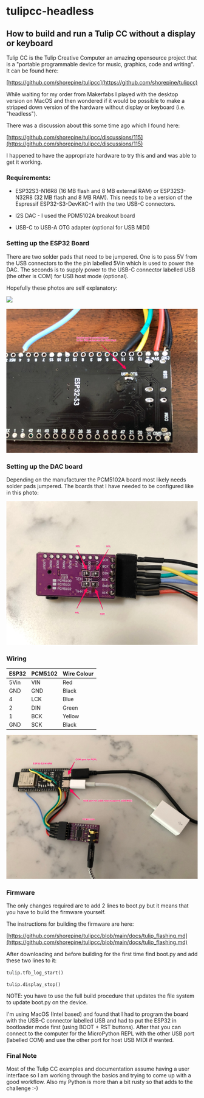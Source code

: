 # tulipcc-headless
## How to build and run a Tulip CC without a display or keyboard

Tulip CC is the Tulip Creative Computer an amazing opensource project that is a "portable programmable device for music, graphics, code and writing". It can be found here:

[https://github.com/shorepine/tulipcc](https://github.com/shorepine/tulipcc)

While waiting for my order from Makerfabs I played with the desktop version on MacOS and then wondered if it would be possible to make a stripped down version of the hardware without display or keyboard (i.e. "headless").

There was a discussion about this some time ago which I found here:

[https://github.com/shorepine/tulipcc/discussions/115](https://github.com/shorepine/tulipcc/discussions/115)

I happened to have the appropriate hardware to try this and and was able to get it working.

### Requirements:
- ESP32S3-N16R8 (16 MB flash and 8 MB external RAM) or ESP32S3-N32R8 (32 MB flash and 8 MB RAM). This needs to be a version of the Espressif ESP32-S3-DevKitC-1 with the two USB-C connectors.

- I2S DAC - I used the PDM5102A breakout board

- USB-C to USB-A OTG adapter (optional for USB MIDI)

### Setting up the ESP32 Board

There are two solder pads that need to be jumpered. One is to pass 5V from the USB connectors to the the pin labelled 5Vin which is used to power the DAC. The seconds is to supply power to the USB-C connector labelled USB (the other is COM) for USB host mode (optional).

Hopefully these photos are self explanatory:

![](images/ESP32config1.JPG) 

![](images/ESP32config2.JPG) 

### Setting up the DAC board

Depending on the manufacturer the PCM5102A board most likely needs solder pads jumpered. The boards that I have needed to be configured like in this photo:

![](images/PCM5102config.JPG) 

### Wiring

| ESP32 | PCM5102 | Wire Colour |
| ---------- | --------- | ---------
| 5Vin       | VIN       | Red
| GND        | GND       | Black
| 4          | LCK       | Blue
| 2          | DIN       | Green
| 1          | BCK       | Yellow
| GND        | SCK       | Black


![](images/wiring.JPG) 

### Firmware

The only changes required are to add 2 lines to boot.py but it means that you have to build the firmware yourself.

The instructions for building the firmware are here:

[https://github.com/shorepine/tulipcc/blob/main/docs/tulip_flashing.md](https://github.com/shorepine/tulipcc/blob/main/docs/tulip_flashing.md)

After downloading and before building for the first time find boot.py and add these two lines to it:

`tulip.tfb_log_start()`

`tulip.display_stop()
`

NOTE: you have to use the full build procedure that updates the file system to update boot.py on the device.

I'm using MacOS (Intel based) and found that I had to program the board with the USB-C connector labelled USB and had to put the ESP32 in bootloader mode first (using BOOT + RST buttons). After that you can connect to the computer for the MicroPython REPL with the other USB port (labelled COM) and use the other port for host USB MIDI if wanted.

### Final Note

Most of the Tulip CC examples and documentation assume having a user interface so I am working through the basics and trying to come up with a good workflow. Also my Python is more than a bit rusty so that adds to the challenge :-)